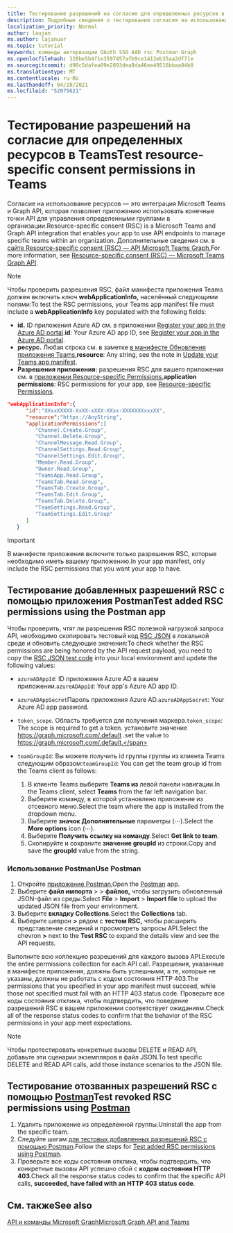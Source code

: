 ```yaml
---
title: Тестирование разрешений на согласие для определенных ресурсов в Teams
description: Подробные сведения о тестировании согласия на использование ресурсов в Teams с помощью postman
localization_priority: Normal
author: laujan
ms.author: lajanuar
ms.topic: tutorial
keywords: команды авторизации OAuth SSO AAD rsc Postman Graph
ms.openlocfilehash: 328be5b4f1e3597457afb9ce1413eb35aa2df71e
ms.sourcegitcommit: d90c5dafea09e2893dea8da46ee49516bbaa04b0
ms.translationtype: MT
ms.contentlocale: ru-RU
ms.lasthandoff: 04/28/2021
ms.locfileid: "52075621"
---
```

# <a name="test-resource-specific-consent-permissions-in-teams"></a><span data-ttu-id="b928a-104">Тестирование разрешений на согласие для определенных ресурсов в Teams</span><span class="sxs-lookup"><span data-stu-id="b928a-104">Test resource-specific consent permissions in Teams</span></span>

<span data-ttu-id="b928a-105">Согласие на использование ресурсов — это интеграция Microsoft Teams и Graph API, которая позволяет приложению использовать конечные точки API для управления определенными группами в организации.</span><span class="sxs-lookup"><span data-stu-id="b928a-105">Resource-specific consent (RSC) is a Microsoft Teams and Graph API integration that enables your app to use API endpoints to manage specific teams within an organization.</span></span> <span data-ttu-id="b928a-106">Дополнительные сведения см. в [сайте Resource-specific consent (RSC) — API Microsoft Teams Graph.](resource-specific-consent.md)</span><span class="sxs-lookup"><span data-stu-id="b928a-106">For more information, see [Resource-specific consent (RSC) — Microsoft Teams Graph API](resource-specific-consent.md).</span></span>

> [!NOTE]
> <span data-ttu-id="b928a-107">Чтобы проверить разрешения RSC, файл манифеста приложения Teams должен включать ключ **webApplicationInfo,** населённый следующими полями:</span><span class="sxs-lookup"><span data-stu-id="b928a-107">To test the RSC permissions, your Teams app manifest file must include a **webApplicationInfo** key populated with the following fields:</span></span>
>
> - <span data-ttu-id="b928a-108">**id.** ID приложения Azure AD см. в приложении [Register your app in the Azure AD portal](resource-specific-consent.md#register-your-app-with-microsoft-identity-platform-via-the-azure-ad-portal).</span><span class="sxs-lookup"><span data-stu-id="b928a-108">**id**: Your Azure AD app ID, see [Register your app in the Azure AD portal](resource-specific-consent.md#register-your-app-with-microsoft-identity-platform-via-the-azure-ad-portal).</span></span>
> - <span data-ttu-id="b928a-109">**ресурс.** Любая строка см. в заметке [в манифесте Обновления приложения Teams.](resource-specific-consent.md#update-your-teams-app-manifest)</span><span class="sxs-lookup"><span data-stu-id="b928a-109">**resource**: Any string, see the note in  [Update your Teams app manifest](resource-specific-consent.md#update-your-teams-app-manifest).</span></span>
> - <span data-ttu-id="b928a-110">**Разрешения приложения:** разрешения RSC для вашего приложения см. в [приложении Resource-specific Permissions.](resource-specific-consent.md#resource-specific-permissions)</span><span class="sxs-lookup"><span data-stu-id="b928a-110">**application permissions**: RSC permissions for  your app, see [Resource-specific Permissions](resource-specific-consent.md#resource-specific-permissions).</span></span>

```json
"webApplicationInfo":{
      "id":"XXxxXXXXX-XxXX-xXXX-XXxx-XXXXXXXxxxXX",
      "resource":"https://AnyString",
      "applicationPermissions":[
         "Channel.Create.Group",
         "Channel.Delete.Group",
         "ChannelMessage.Read.Group",
         "ChannelSettings.Read.Group",
         "ChannelSettings.Edit.Group",
         "Member.Read.Group",
         "Owner.Read.Group",
         "TeamsApp.Read.Group",
         "TeamsTab.Read.Group",
         "TeamsTab.Create.Group",
         "TeamsTab.Edit.Group",
         "TeamsTab.Delete.Group",
         "TeamSettings.Read.Group",
         "TeamSettings.Edit.Group"
      ]
   }
```

> [!IMPORTANT]
> <span data-ttu-id="b928a-111">В манифесте приложения включите только разрешения RSC, которые необходимо иметь вашему приложению.</span><span class="sxs-lookup"><span data-stu-id="b928a-111">In your app manifest, only include the RSC permissions that you want your app to have.</span></span>

## <a name="test-added-rsc-permissions-using-the-postman-app"></a><span data-ttu-id="b928a-112">Тестирование добавленных разрешений RSC с помощью приложения Postman</span><span class="sxs-lookup"><span data-stu-id="b928a-112">Test added RSC permissions using the Postman app</span></span>

<span data-ttu-id="b928a-113">Чтобы проверить, чтят ли разрешения RSC полезной нагрузкой запроса API, необходимо скопировать тестовый код [RSC JSON](test-rsc-json-file.md) в локальной среде и обновить следующие значения:</span><span class="sxs-lookup"><span data-stu-id="b928a-113">To check whether the RSC permissions are being honored by the API request payload, you need to copy the [RSC JSON test code](test-rsc-json-file.md) into your local environment and update the following values:</span></span>

* <span data-ttu-id="b928a-114">`azureADAppId`: ID приложения Azure AD в вашем приложении.</span><span class="sxs-lookup"><span data-stu-id="b928a-114">`azureADAppId`: Your app's Azure AD app ID.</span></span>
* <span data-ttu-id="b928a-115">`azureADAppSecret`Пароль приложения Azure AD.</span><span class="sxs-lookup"><span data-stu-id="b928a-115">`azureADAppSecret`: Your Azure AD app password.</span></span>
* <span data-ttu-id="b928a-116">`token_scope`. Область требуется для получения маркера.</span><span class="sxs-lookup"><span data-stu-id="b928a-116">`token_scope`: The scope is required to get a token.</span></span> <span data-ttu-id="b928a-117">установите значение https://graph.microsoft.com/.default .</span><span class="sxs-lookup"><span data-stu-id="b928a-117">set the value to https://graph.microsoft.com/.default.</span></span>
* <span data-ttu-id="b928a-118">`teamGroupId`: Вы можете получить id группы группы из клиента Teams следующим образом:</span><span class="sxs-lookup"><span data-stu-id="b928a-118">`teamGroupId`: You can get the team group id from the Teams client as follows:</span></span>

    1. <span data-ttu-id="b928a-119">В клиенте Teams выберите **Teams из** левой панели навигации.</span><span class="sxs-lookup"><span data-stu-id="b928a-119">In the Teams client, select **Teams** from the far left navigation bar.</span></span>
    2. <span data-ttu-id="b928a-120">Выберите команду, в которой установлено приложение из отсевного меню.</span><span class="sxs-lookup"><span data-stu-id="b928a-120">Select the team where the app is installed from the dropdown menu.</span></span>
    3. <span data-ttu-id="b928a-121">Выберите **значок Дополнительные** параметры (&#8943;).</span><span class="sxs-lookup"><span data-stu-id="b928a-121">Select the **More options** icon (&#8943;).</span></span>
    4. <span data-ttu-id="b928a-122">Выберите **Получить ссылку на команду**.</span><span class="sxs-lookup"><span data-stu-id="b928a-122">Select **Get link to team**.</span></span> 
    5. <span data-ttu-id="b928a-123">Скопируйте и сохраните **значение groupId** из строки.</span><span class="sxs-lookup"><span data-stu-id="b928a-123">Copy and save the **groupId** value from the string.</span></span>

### <a name="use-postman"></a><span data-ttu-id="b928a-124">Использование Postman</span><span class="sxs-lookup"><span data-stu-id="b928a-124">Use Postman</span></span>

1. <span data-ttu-id="b928a-125">Откройте [приложение Postman.](https://www.postman.com)</span><span class="sxs-lookup"><span data-stu-id="b928a-125">Open the [Postman](https://www.postman.com) app.</span></span>
2. <span data-ttu-id="b928a-126">Выберите **файл импорта**  >    >  **файлов,** чтобы загрузить обновленный JSON-файл из среды.</span><span class="sxs-lookup"><span data-stu-id="b928a-126">Select **File** > **Import** > **Import file** to upload the updated JSON file from your environment.</span></span>  
3. <span data-ttu-id="b928a-127">Выберите **вкладку Collections.**</span><span class="sxs-lookup"><span data-stu-id="b928a-127">Select the **Collections** tab.</span></span> 
4. <span data-ttu-id="b928a-128">Выберите шеврон **>** рядом с **тестом RSC,** чтобы расширить представление сведений и просмотреть запросы API.</span><span class="sxs-lookup"><span data-stu-id="b928a-128">Select the chevron **>** next to the **Test RSC** to expand the details view and see the API requests.</span></span>

<span data-ttu-id="b928a-129">Выполните всю коллекцию разрешений для каждого вызова API.</span><span class="sxs-lookup"><span data-stu-id="b928a-129">Execute the entire permissions collection for each API call.</span></span> <span data-ttu-id="b928a-130">Разрешения, указанные в манифесте приложения, должны быть успешными, а те, которые не указаны, должны не работать с кодом состояния HTTP 403.</span><span class="sxs-lookup"><span data-stu-id="b928a-130">The permissions that you specified in your app manifest must succeed, while those not specified must fail with an HTTP 403 status code.</span></span> <span data-ttu-id="b928a-131">Проверьте все коды состояния отклика, чтобы подтвердить, что поведение разрешений RSC в вашем приложении соответствует ожиданиям.</span><span class="sxs-lookup"><span data-stu-id="b928a-131">Check all of the response status codes to confirm that the behavior of the RSC permissions in your app meet expectations.</span></span>

> [!NOTE]
> <span data-ttu-id="b928a-132">Чтобы протестировать конкретные вызовы DELETE и READ API, добавьте эти сценарии экземпляров в файл JSON.</span><span class="sxs-lookup"><span data-stu-id="b928a-132">To test specific DELETE and READ API calls, add those instance scenarios to the JSON file.</span></span>

## <a name="test-revoked-rsc-permissions-using-postman"></a><span data-ttu-id="b928a-133">Тестирование отозванных разрешений RSC с помощью [Postman](https://www.postman.com/)</span><span class="sxs-lookup"><span data-stu-id="b928a-133">Test revoked RSC permissions using [Postman](https://www.postman.com/)</span></span>

1. <span data-ttu-id="b928a-134">Удалить приложение из определенной группы.</span><span class="sxs-lookup"><span data-stu-id="b928a-134">Uninstall the app from the specific team.</span></span>
2. <span data-ttu-id="b928a-135">Следуйте шагам [для тестовых добавленных разрешений RSC с помощью Postman](#test-added-rsc-permissions-using-the-postman-app).</span><span class="sxs-lookup"><span data-stu-id="b928a-135">Follow the steps for [Test added RSC permissions using Postman](#test-added-rsc-permissions-using-the-postman-app).</span></span>
3. <span data-ttu-id="b928a-136">Проверьте все коды состояния отклика, чтобы подтвердить, что конкретные вызовы API успешно сбой с **кодом состояния HTTP 403**.</span><span class="sxs-lookup"><span data-stu-id="b928a-136">Check all the response status codes to confirm that the specific API calls, **succeeded, have failed with an HTTP 403 status code**.</span></span>

## <a name="see-also"></a><span data-ttu-id="b928a-137">См. также</span><span class="sxs-lookup"><span data-stu-id="b928a-137">See also</span></span>

[<span data-ttu-id="b928a-138">API и команды Microsoft Graph</span><span class="sxs-lookup"><span data-stu-id="b928a-138">Microsoft Graph API and Teams</span></span>](/graph/api/resources/teams-api-overview?view=graph-rest-1.0&preserve-view=true)

